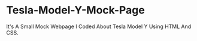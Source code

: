 # Tesla-Model-Y-Mock-Page
It's A Small Mock Webpage I Coded About Tesla Model Y Using HTML And CSS.
